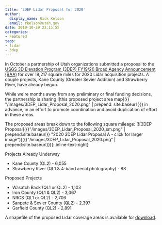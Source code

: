 ```yaml
---
title: '3DEP Lidar Proposal for 2020'
author:
  display_name: Rick Kelson
  email: rkelson@utah.gov
date: 2019-10-29 22:15:55
categories:
- Featured
tags:
- lidar
- 3dep
---
```


In October a partnership of Utah organizations submitted a proposal to the [USGS 3D Elevation Program (3DEP) FY19/20 Broad Agency Announcement (BAA)](https://www.usgs.gov/core-science-systems/ngp/3dep/fy1920-usgs-broad-agency-announcement-baa-3d-elevation-program-3dep) for over 18,217 square miles for 2020 Lidar acquisition projects. A couple projects, Kane County (Greater Sevier Addition) and Strawberry River, have already begun.

While we're months away from any preliminary or final funding decisions, the partnership is sharing ![this proposed project area map]({{ "/images/3DEP_Lidar_Proposal_2020.png" | prepend: site.baseurl }})
 in advance, in an effort to promote coordination and avoid duplication of effort in these areas.   

The proposed areas break down to the following square mileage:
[![3DEP Proposal]({{"/images/3DEP_Lidar_Proposal_2020_sm.png" | prepend:site.baseurl}} "2020 3DEP Lidar Proposal A - click for larger image")]({{"/images/3DEP_Lidar_Proposal_2020.png" | prepend:site.baseurl}}){:.inline-text-right}  

Projects Already Underway

-	Kane County (QL2) - 6,055
-	Strawberry River (QL1 & 4-band aerial photography) - 88

Proposed Projects

-	Wasatch Back (QL1 or QL2) - 1,103
- Iron County (QL1 & QL2) - 3,067
- NRCS (QL1 or QL2) - 2,706
-	Sanpete & Sevier County (QL2) - 2,397
- Garfield County (QL2) - 2,891

 A shapefile of the proposed Lidar coverage areas is available for [download](ftp://ftp.agrc.utah.gov/LiDAR/3DEP_Lidar_Proposal_2020.zip).  
